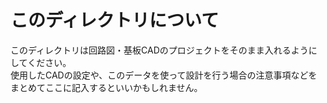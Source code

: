 # このディレクトリについて
このディレクトリは回路図・基板CADのプロジェクトをそのまま入れるようにしてください。</br>
使用したCADの設定や、このデータを使って設計を行う場合の注意事項などをまとめてここに記入するといいかもしれません。
